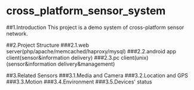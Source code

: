 cross_platform_sensor_system
============================

##1.Introduction
This project is a demo system of cross-platform sensor network.

##2.Project Structure
###2.1.web server(php/apache/memcached/haproxy/mysql)
###2.2.android app client(sensor&information delivery)
###2.3.pc client(unix)(sensor&information delivery&management)

##3.Related Sensors
###3.1.Media and Camera
###3.2.Location and GPS
###3.3.Motion
###3.4.Environment
###3.5.Devices' status
